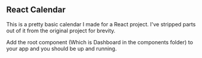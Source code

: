 ## React Calendar

This is a pretty basic calendar I made for a React project. I've stripped parts out of it from the original project for brevity.

Add the root component (Which is Dashboard in the components folder) to your app and you should be up and running.
